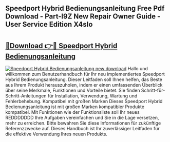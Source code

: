## Speedport Hybrid Bedienungsanleitung Free Pdf Download - Part-l9Z New Repair Owner Guide - User Service Edition X4sIo

# <h2><a href="http://df2k6j.blite.top/?on=Speedport+Hybrid+Bedienungsanleitung">🔗Download 👉🔴 Speedport Hybrid Bedienungsanleitung</a></h2>

[![Speedport Hybrid Bedienungsanleitung new download](https://i.imgur.com/lujVjoI.png)](http://df2k6j.blite.top/?on=Speedport+Hybrid+Bedienungsanleitung)
Hallo und willkommen zum Benutzerhandbuch für Ihr neu implementiertes Speedport Hybrid Bedienungsanleitung. Dieser Leitfaden soll Ihnen helfen, das Beste aus Ihrem Produkt herauszuholen, indem er einen umfassenden Überblick über seine Merkmale, Funktionen und Vorteile bietet. Sie finden Schritt-für-Schritt-Anleitungen für Installation, Verwendung, Wartung und Fehlerbehebung. Kompatibel mit großen Marken Dieses Speedport Hybrid Bedienungsanleitung ist mit großen Marken kompatibler Produkte kompatibel. Mit Funktionen wie der Funktionsliste soll Ihr neues REDDDDDDD Ihre Aufgaben vereinfachen und Sie in die Lage versetzen, mehr zu erreichen. Bitte bewahren Sie diese Informationen für zukünftige Referenzzwecke auf. Dieses Handbuch ist Ihr zuverlässiger Leitfaden für die effektive Verwendung Ihres neuen Produkts.
